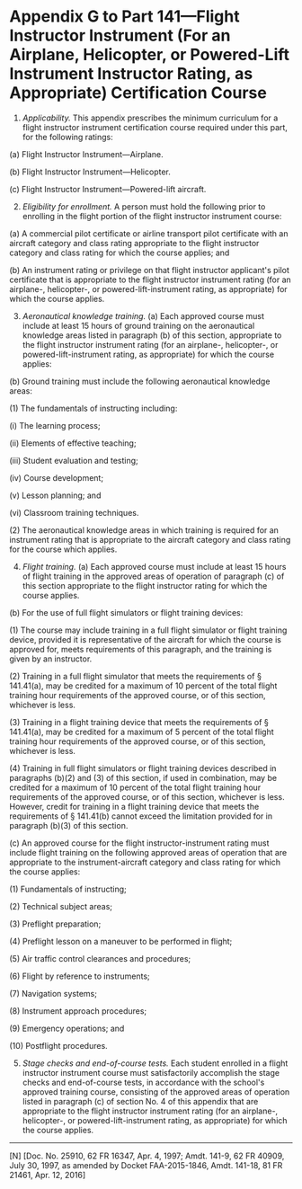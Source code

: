 # Appendix G to Part 141—Flight Instructor Instrument (For an Airplane, Helicopter, or Powered-Lift Instrument Instructor Rating, as Appropriate) Certification Course


1. *Applicability.* This appendix prescribes the minimum curriculum for a flight instructor instrument certification course required under this part, for the following ratings: 


(a) Flight Instructor Instrument—Airplane. 


(b) Flight Instructor Instrument—Helicopter. 


(c) Flight Instructor Instrument—Powered-lift aircraft. 


2. *Eligibility for enrollment.* A person must hold the following prior to enrolling in the flight portion of the flight instructor instrument course: 


(a) A commercial pilot certificate or airline transport pilot certificate with an aircraft category and class rating appropriate to the flight instructor category and class rating for which the course applies; and 


(b) An instrument rating or privilege on that flight instructor applicant's pilot certificate that is appropriate to the flight instructor instrument rating (for an airplane-, helicopter-, or powered-lift-instrument rating, as appropriate) for which the course applies. 


3. *Aeronautical knowledge training.* (a) Each approved course must include at least 15 hours of ground training on the aeronautical knowledge areas listed in paragraph (b) of this section, appropriate to the flight instructor instrument rating (for an airplane-, helicopter-, or powered-lift-instrument rating, as appropriate) for which the course applies: 


(b) Ground training must include the following aeronautical knowledge areas: 


(1) The fundamentals of instructing including: 


(i) The learning process; 


(ii) Elements of effective teaching; 


(iii) Student evaluation and testing; 


(iv) Course development; 


(v) Lesson planning; and 


(vi) Classroom training techniques. 


(2) The aeronautical knowledge areas in which training is required for an instrument rating that is appropriate to the aircraft category and class rating for the course which applies. 


4. *Flight training.* (a) Each approved course must include at least 15 hours of flight training in the approved areas of operation of paragraph (c) of this section appropriate to the flight instructor rating for which the course applies. 


(b) For the use of full flight simulators or flight training devices:


(1) The course may include training in a full flight simulator or flight training device, provided it is representative of the aircraft for which the course is approved for, meets requirements of this paragraph, and the training is given by an instructor.


(2) Training in a full flight simulator that meets the requirements of § 141.41(a), may be credited for a maximum of 10 percent of the total flight training hour requirements of the approved course, or of this section, whichever is less.


(3) Training in a flight training device that meets the requirements of § 141.41(a), may be credited for a maximum of 5 percent of the total flight training hour requirements of the approved course, or of this section, whichever is less.


(4) Training in full flight simulators or flight training devices described in paragraphs (b)(2) and (3) of this section, if used in combination, may be credited for a maximum of 10 percent of the total flight training hour requirements of the approved course, or of this section, whichever is less. However, credit for training in a flight training device that meets the requirements of § 141.41(b) cannot exceed the limitation provided for in paragraph (b)(3) of this section.


(c) An approved course for the flight instructor-instrument rating must include flight training on the following approved areas of operation that are appropriate to the instrument-aircraft category and class rating for which the course applies: 


(1) Fundamentals of instructing; 


(2) Technical subject areas; 


(3) Preflight preparation; 


(4) Preflight lesson on a maneuver to be performed in flight; 


(5) Air traffic control clearances and procedures; 


(6) Flight by reference to instruments; 


(7) Navigation systems; 


(8) Instrument approach procedures; 


(9) Emergency operations; and 


(10) Postflight procedures. 


5. *Stage checks and end-of-course tests.* Each student enrolled in a flight instructor instrument course must satisfactorily accomplish the stage checks and end-of-course tests, in accordance with the school's approved training course, consisting of the approved areas of operation listed in paragraph (c) of section No. 4 of this appendix that are appropriate to the flight instructor instrument rating (for an airplane-, helicopter-, or powered-lift-instrument rating, as appropriate) for which the course applies. 



---

[N] [Doc. No. 25910, 62 FR 16347, Apr. 4, 1997; Amdt. 141-9, 62 FR 40909, July 30, 1997, as amended by Docket FAA-2015-1846, Amdt. 141-18, 81 FR 21461, Apr. 12, 2016]




